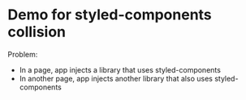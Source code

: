# Demo for styled-components collision

Problem: 
  - In a page, app injects a library that uses styled-components
  - In another page, app injects another library that also uses styled-components 